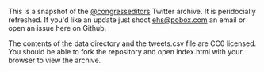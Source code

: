 This is a snapshot of the [@congresseditors](http://twitter.com/congresseditors)
Twitter archive. It is peridocially refreshed. If you'd like an update just
shoot ehs@pobox.com an email or open an issue here on Github.

The contents of the data directory and the tweets.csv file are CC0 licensed.
You should be able to fork the repository and open index.html with your 
browser to view the archive.
